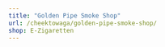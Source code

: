 ```yaml
---
title: "Golden Pipe Smoke Shop"
url: /cheektowaga/golden-pipe-smoke-shop/
shop: E-Zigaretten
---
```

